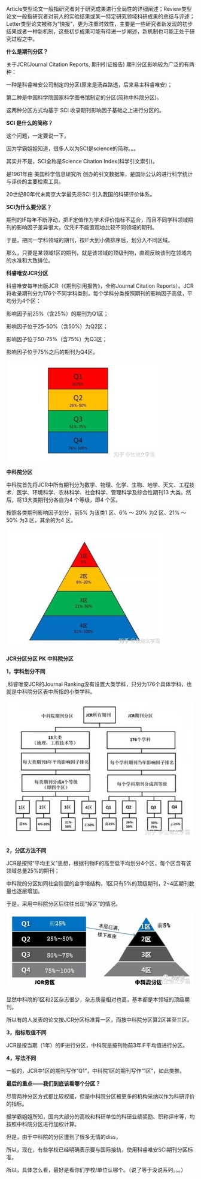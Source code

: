 Article类型论文一般指研究者对于研究成果进行全局性的详细阐述；Review类型论文一般指研究者对前人的实验结果或某一特定研究领域科研成果的总结与评述；Letter类型论文被称为“快报”，更为注重时效性，主要是一些研究者新发现的初步结果或者一种新机制，这些初步成果可能有待进一步阐述，新机制也可能正处于研究过程之中。



**什么是期刊分区？**

关于JCR(Journal Citation Reports, 期刊引证报告) 期刊分区影响较为广泛的有两种：

一种是科睿唯安公司制定的分区(原来是汤森路透，后来易主科睿唯安)；

第二种是中国科学院国家科学图书馆制定的分区(简称中科院分区)。

这两种分区方式均基于 SCI 收录期刊影响因子基础之上进行分区的。

**SCI 是什么的简称？**

这个问题，一定要说一下，

因为学霸姐姐知道，很多人以为SCI是science的简称。。。

其实并不是，SCI全称是Science Citation Index(科学引文索引)。

是1961年由 美国科学信息研究所 创办的引文数据库，是国际公认的进行科学统计与评价的主要检索工具。

20世纪80年代末南京大学最先将SCI 引入我国的科研评价体系。

**SCI为什么要分区？**

期刊的IF每年不断浮动，把IF定值作为学术评价指标不适合，而且不同学科领域期刊的影响因子差异很大，仅凭IF不能直观地比较不同领域的期刊。

于是，把同一学科领域的期刊，按IF大到小做排序后，划分入不同区域。

那么，只要是某领域1区的期刊，就是该领域的顶级刊物，直观反映该刊在领域内的水准和大致排位。

**科睿唯安JCR分区**

科睿唯安每年出版JCR（《期刊引用报告》，全称Journal Citation Reports）。JCR将收录期刊分为176个不同学科类别，每个学科分类按照期刊的影响因子高低，平均分为4个区：

影响因子前25%（含25%）的期刊为Q1区；

影响因子位于25-50%（含50%）为Q2区；

影响因子位于50-75%（含75%）为Q3区；

影响因子位于75%之后的期刊为Q4区。

![img](JCR&SCI.assets/v2-95772a1d16404319d9dda0062155aaec_1440w.jpg)



**中科院分区**

中科院首先将JCR中所有期刊分为数学、物理、化学、生物、地学、天文、工程技术、医学、环境科学、农林科学、社会科学、管理科学及综合性期刊13 大类。然后，将13大类期刊分各自为4 个等级，即4 个区。

按照各类期刊影响因子划分，前5% 为该类1 区、6% ～ 20% 为2 区、21% ～ 50% 为3 区，其余的为4 区。

![img](JCR&SCI.assets/v2-d79bbdc39c38fbd4bda39387a4007f33_1440w.jpg)

**JCR分区分区 PK 中科院分区**

**1，学科划分不同**

,科睿唯安JCR的Journal Ranking没有设置大类学科，只分为176个具体学科，也就是中科院分区表中所指的小类学科。



![img](JCR&SCI.assets/v2-ae93f3dc84d09de49ef07b1c97a83afb_1440w.jpg)

**2，分区方法不同**

JCR是按照“平均主义”思想，根据刊物IF的高至低平均划分4个区，每个区含有该领域总量25%的期刊；

中科院的分区如同社会阶层的金字塔结构，1区只有5%的顶级期刊，2~4区期刊数量也逐层增加。

于是，采用中科院分区后往往出现“掉区”的情况。

![img](JCR&SCI.assets/v2-e45ed894bb8f1d7d0eb3a434ec81b586_1440w.jpg)

显然中科院的1区和2区杂志很少，杂志质量相对也高，基本都是本领域的顶级期刊。

所以有的人发表的论文按JCR分区标准算一区，而按中科院分区算2区甚至三区。

**3，指标取值不同**

JCR是按当期（1年）的IF进行分区，中科院是按刊物前3年IF平均值进行分区。

**4，写法不同**

一般的，JCR中1区的期刊写作“Q1”，中科院1区的期刊写作“1区”，如此类推。

**最后的重点——我们到底该看哪个分区？**

尽管两种分区方式都比较权威，但是中科院分区被更多的机构采纳以作为科研评价的指标。

据学霸姐姐所知，国内大部分的高校和科研单位的科研业绩奖励、职称评审等，均按照中科院分区进行加权计算。

但是，由于中科院的分区遭到了很多无情的diss，

所以，现在，有些学校已经明确表示要与国际接轨，使用科睿唯安SCI期刊分区标准，

所以，具体怎么看，最好是看你们学校/单位认哪个。（说了等于没说系列。。。）